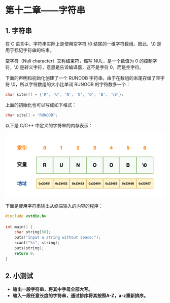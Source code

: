 # 第十二章——字符串

## 1. 字符串

在 C 语言中，字符串实际上是使用空字符 \0 结尾的一维字符数组。因此，\0 是用于标记字符串的结束。

空字符（Null character）又称结束符，缩写 NUL，是一个数值为 0 的控制字符，\0 是转义字符，意思是告诉编译器，这不是字符 0，而是空字符。

下面的声明和初始化创建了一个 RUNOOB 字符串。由于在数组的末尾存储了空字符 \0，所以字符数组的大小比单词 RUNOOB 的字符数多一个：

```c
char site[7] = {'R', 'U', 'N', 'O', 'O', 'B', '\0'};
```

上面的初始化也可以写成如下格式：

```c
char site[] = "RUNOOB";
```

以下是 C/C++ 中定义的字符串的内存表示：

![](Images/12-1.png)

下面是使用字符串输出从终端输入的内容的程序：

```c
#include <stdio.h>

int main() {
    char string[50];
    puts("Input a string without space:");
    scanf("%s", string);
    puts(string);
    return 0;
}
```

## 2. 小测试

- **输出一段字符串，将其中字母全部大写。**
- **输入一段任意长度的字符串，通过排序将其按照A-Z，a-z重新排序。**